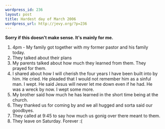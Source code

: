 ```yaml
--- 
wordpress_id: 236
layout: post
title: Hardest day of March 2006
wordpress_url: http://jevy.org/?p=236
---
```

<strong>Sorry if this doesn't make sense.  It's mainly for me.</strong>
<ol>
	<li>4pm - My family got together with my former pastor and his family today.</li>
	<li>They talked about their plans</li>
	<li>My parents talked about how much they learned from them.  They prayed for them.</li>
	<li>I shared about how I will cherish the four years I have been built into by him.  He cried.  He pleaded that I would not remember him as a sinful man.  I wept.  He said Jesus will never let me down even if he had.  He was a wreck by now.  I wept some more.</li>
	<li>My brother said how much he has learned in the short time being at the church.</li>
	<li>They thanked us for coming by and we all hugged and sorta said our goodbyes.</li>
	<li>They called at 9:45 to say how much us gonig over there meant to them.</li>
	<li>They leave on Saturday.  Forever :(</li>
</ol>
